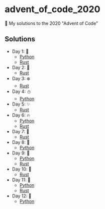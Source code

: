 # advent_of_code_2020
🎅 My solutions to the 2020 "Advent of Code"


## Solutions

* Day 1:  :santa:
    * [Python](Day1-9/1.py)
    * [Rust](Day1-9/day1_rs)
* Day 2:  :star2:
    * [Rust](Day1-9/day2_rs)
* Day 3:  :snowflake:
    * [Rust](Day1-9/day3_rs)
* Day 4:  :snowman:
    * [Python](Day1-9/4.py)
* Day 5:  :sparkles:
    * [Rust](Day1-9/day5_rs)
* Day 6:  :fire:
    * [Python](Day1-9/6.py)
    * [Rust](Day1-9/day6_rs)
* Day 7:  :christmas_tree:
    * [Rust](Day1-9/day7_rs)
* Day 8:  :gift:
    * [Python](Day1-9/8.py)
* Day 9:  :bell:
    * [Python](Day1-9/9.py)
    * [Rust](Day1-9/day9_rs)
* Day 10:  :tada:
    * [Rust](Day10-19/day10_rs)
* Day 11:  :santa:
    * [Python](Day10-19/11.py)
    * [Rust](Day10-19/day11_rs)
* Day 12:  :star2:
    * [Python](Day10-19/12.py)

